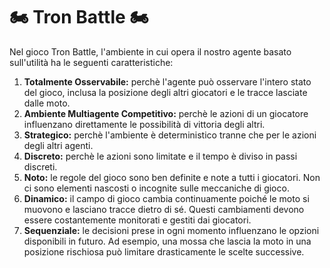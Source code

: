 # 🏍️ Tron Battle 🏍️
Nel gioco Tron Battle, l'ambiente in cui opera il nostro agente basato sull'utilità ha le seguenti caratteristiche:

<ol>
<li><strong>Totalmente Osservabile:</strong> perchè l'agente può osservare l'intero stato del gioco, inclusa la posizione degli altri giocatori e le tracce lasciate dalle moto.</li>
<li><strong>Ambiente Multiagente Competitivo:</strong> perchè le azioni di un giocatore influenzano direttamente le possibilità di vittoria degli altri.</li>
<li><strong>Strategico:</strong> perchè l'ambiente è deterministico tranne che per le azioni degli altri agenti.</li>
<li><strong>Discreto:</strong> perchè le azioni sono limitate e il tempo è diviso in passi discreti.</li>
<li><strong>Noto:</strong> le regole del gioco sono ben definite e note a tutti i giocatori. Non ci sono elementi nascosti o incognite sulle meccaniche di gioco.</li>
<li><strong>Dinamico:</strong> il campo di gioco cambia continuamente poiché le moto si muovono e lasciano tracce dietro di sé. Questi cambiamenti devono essere costantemente monitorati e gestiti dai giocatori.</li>
<li><strong>Sequenziale:</strong> le decisioni prese in ogni momento influenzano le opzioni disponibili in futuro. Ad esempio, una mossa che lascia la moto in una posizione rischiosa può limitare drasticamente le scelte successive.</li>
</ol
